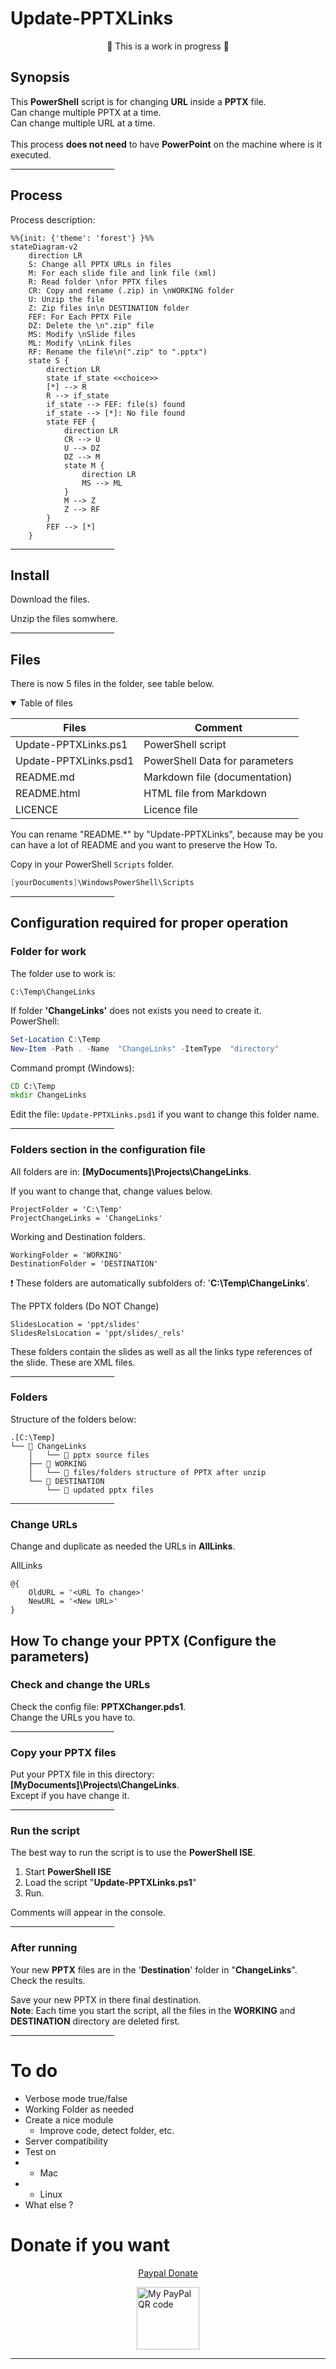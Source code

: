 <!-- title: Update-PPTXlinks -->
# Update-PPTXLinks

<div style="text-align: center;">&#128679; This is a work in progress &#128679;
</div>


## Synopsis
This **PowerShell** script is for changing **URL** inside a **PPTX** file.\
Can change multiple PPTX at a time.\
Can change multiple URL at a time.\
\
This process **does not need** to have **PowerPoint** on the machine where is it executed.
<hr style="width: 33%">

## Process
Process description:

```mermaid
%%{init: {'theme': 'forest'} }%%
stateDiagram-v2
    direction LR
    S: Change all PPTX URLs in files
    M: For each slide file and link file (xml)
    R: Read folder \nfor PPTX files
    CR: Copy and rename (.zip) in \nWORKING folder
    U: Unzip the file
    Z: Zip files in\n DESTINATION folder
    FEF: For Each PPTX File
    DZ: Delete the \n".zip" file
    MS: Modify \nSlide files
    ML: Modify \nLink files
    RF: Rename the file\n(".zip" to ".pptx")
    state S { 
        direction LR
        state if_state <<choice>>
        [*] --> R
        R --> if_state
        if_state --> FEF: file(s) found
        if_state --> [*]: No file found
        state FEF {
            direction LR
            CR --> U
            U --> DZ
            DZ --> M
            state M {
                direction LR
                MS --> ML
            }
            M --> Z
            Z --> RF
        }
        FEF --> [*]
    }
```

<hr style="width: 33%">

## Install

Download the files.

Unzip the files somwhere.

<hr style="width: 33%">

## Files
There is now 5 files in the folder, see table below.

<details open>
<summary>Table of files</summary>

| Files | Comment
|---|---|
Update-PPTXLinks.ps1  | PowerShell script
Update-PPTXLinks.psd1 | PowerShell Data for parameters
README.md   | Markdown file (documentation)
README.html | HTML file from Markdown
LICENCE | Licence file

</details>

You can rename "README.*" by "Update-PPTXLinks", because may be you can have a lot of README and you want to preserve the How To.

Copy in your PowerShell `Scripts` folder.

```powershell
[yourDocuments]\WindowsPowerShell\Scripts
```


<hr style="width: 33%">

## Configuration required for proper operation

### Folder for work
The folder use to work is:

```
C:\Temp\ChangeLinks
```

If folder **'ChangeLinks'** does not exists you need to create it.\
PowerShell:

```powershell
Set-Location C:\Temp
New-Item -Path . -Name  "ChangeLinks" -ItemType  "directory"
```

Command prompt (Windows):

```cmd
CD C:\Temp
mkdir ChangeLinks
```

Edit the file: `Update-PPTXLinks.psd1` if you want to change this folder name.

<hr style="width: 33%">

### Folders section in the configuration file
All folders are in: **[MyDocuments]\Projects\ChangeLinks**.

If you want to change that, change values below.

    ProjectFolder = 'C:\Temp'
    ProjectChangeLinks = 'ChangeLinks'

Working and Destination folders.

    WorkingFolder = 'WORKING'
    DestinationFolder = 'DESTINATION'

&#10071; These folders are automatically subfolders of: '**C:\Temp\ChangeLinks**'.

The PPTX folders (Do NOT Change)

    SlidesLocation = 'ppt/slides'
    SlidesRelsLocation = 'ppt/slides/_rels'

These folders contain the slides as well as all the links type references of the slide. These are XML files.
<hr style="width: 33%">

### Folders

Structure of the folders below:

```
.[C:\Temp]
└── 📂 ChangeLinks
    │   └── 📄 pptx source files
    ├── 📂 WORKING
    │   └── 📄 files/folders structure of PPTX after unzip
    └── 📂 DESTINATION
        └── 📄 updated pptx files
```

<hr style="width: 33%">

### Change URLs
Change and duplicate as needed the URLs in **AllLinks**.

AllLinks

```
@{
    OldURL = '<URL To change>'
    NewURL = '<New URL>'
}
```

## How To change your PPTX (Configure the parameters)
### Check and change the URLs
Check the config file: **PPTXChanger.pds1**.\
Change the URLs you have to.
<hr style="width: 33%">

### Copy your PPTX files
Put your PPTX file in this directory: **[MyDocuments]\Projects\ChangeLinks**.\
Except if you have change it.
<hr style="width: 33%">

### Run the script
The best way to run the script is to use the **PowerShell ISE**.

1. Start **PowerShell ISE**
1. Load the script "**Update-PPTXLinks.ps1**"
1. Run.

Comments will appear in the console.
<hr style="width: 33%">

### After running
Your new **PPTX** files are in the '**Destination**' folder in "**ChangeLinks**".\
Check the results.

Save your new PPTX in there final destination.\
**Note**: Each time you start the script, all the files in the **WORKING** and **DESTINATION** directory are deleted first.
<hr style="width: 33%">

# To do
* Verbose mode true/false
* Working Folder as needed
* Create a nice module
  * Improve code, detect folder, etc.
* Server compatibility
* Test on 
* * Mac
* * Linux
* What else ? 

# Donate if you want

<div style="text-align: center;">

[Paypal Donate](https://www.paypal.com/donate/?business=5LX8QALBQH58U&no_recurring=0&currency_code=EUR)

</div>

<img style="display: block; margin: auto; width:100px" alt="My PayPal QR code" src="https://github.com/VFD/VFD/blob/main/PayPalMe_QRcode.png">


___